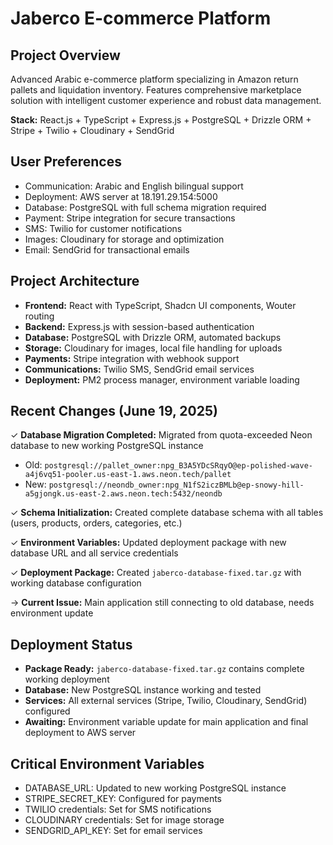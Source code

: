 # Jaberco E-commerce Platform

## Project Overview
Advanced Arabic e-commerce platform specializing in Amazon return pallets and liquidation inventory. Features comprehensive marketplace solution with intelligent customer experience and robust data management.

**Stack:** React.js + TypeScript + Express.js + PostgreSQL + Drizzle ORM + Stripe + Twilio + Cloudinary + SendGrid

## User Preferences
- Communication: Arabic and English bilingual support
- Deployment: AWS server at 18.191.29.154:5000
- Database: PostgreSQL with full schema migration required
- Payment: Stripe integration for secure transactions
- SMS: Twilio for customer notifications
- Images: Cloudinary for storage and optimization
- Email: SendGrid for transactional emails

## Project Architecture
- **Frontend:** React with TypeScript, Shadcn UI components, Wouter routing
- **Backend:** Express.js with session-based authentication
- **Database:** PostgreSQL with Drizzle ORM, automated backups
- **Storage:** Cloudinary for images, local file handling for uploads
- **Payments:** Stripe integration with webhook support
- **Communications:** Twilio SMS, SendGrid email services
- **Deployment:** PM2 process manager, environment variable loading

## Recent Changes (June 19, 2025)
✓ **Database Migration Completed:** Migrated from quota-exceeded Neon database to new working PostgreSQL instance
- Old: `postgresql://pallet_owner:npg_B3A5YDcSRqyO@ep-polished-wave-a4j6vq51-pooler.us-east-1.aws.neon.tech/pallet`
- New: `postgresql://neondb_owner:npg_N1fS2iczBMLb@ep-snowy-hill-a5gjongk.us-east-2.aws.neon.tech:5432/neondb`

✓ **Schema Initialization:** Created complete database schema with all tables (users, products, orders, categories, etc.)

✓ **Environment Variables:** Updated deployment package with new database URL and all service credentials

✓ **Deployment Package:** Created `jaberco-database-fixed.tar.gz` with working database configuration

→ **Current Issue:** Main application still connecting to old database, needs environment update

## Deployment Status
- **Package Ready:** `jaberco-database-fixed.tar.gz` contains complete working deployment
- **Database:** New PostgreSQL instance working and tested
- **Services:** All external services (Stripe, Twilio, Cloudinary, SendGrid) configured
- **Awaiting:** Environment variable update for main application and final deployment to AWS server

## Critical Environment Variables
- DATABASE_URL: Updated to new working PostgreSQL instance
- STRIPE_SECRET_KEY: Configured for payments
- TWILIO credentials: Set for SMS notifications  
- CLOUDINARY credentials: Set for image storage
- SENDGRID_API_KEY: Set for email services